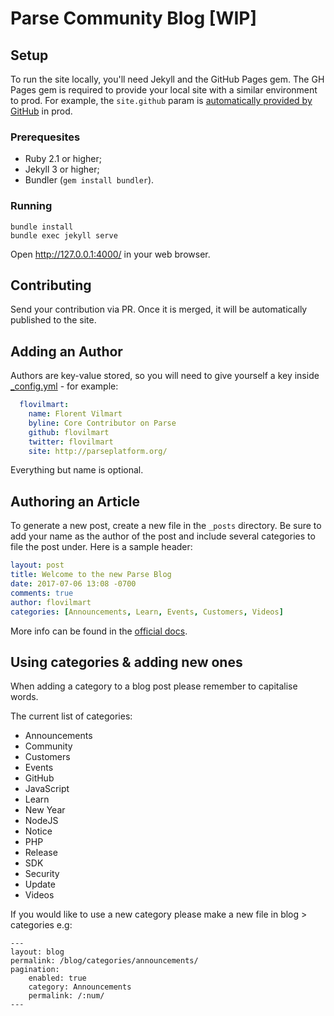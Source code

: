 # Parse Community Blog [WIP]

## Setup

To run the site locally, you'll need Jekyll and the GitHub Pages gem. The GH Pages gem is required to provide your local site with a similar environment to prod. For example, the `site.github` param is [automatically provided by GitHub](https://help.github.com/articles/repository-metadata-on-github-pages/) in prod.

### Prerequesites

* Ruby 2.1 or higher;
* Jekyll 3 or higher;
* Bundler (`gem install bundler`).

### Running

```
bundle install
bundle exec jekyll serve
```

Open http://127.0.0.1:4000/ in your web browser.

## Contributing

Send your contribution via PR. Once it is merged, it will be automatically published to the site.

## Adding an Author

Authors are key-value stored, so you will need to give yourself a key inside [_config.yml](_config.yml) - for example:

```yaml
  flovilmart:
    name: Florent Vilmart
    byline: Core Contributor on Parse
    github: flovilmart
    twitter: flovilmart
    site: http://parseplatform.org/
```

Everything but name is optional.

## Authoring an Article

To generate a new post, create a new file in the `_posts` directory. Be sure to add your name as the author of the post and include several categories to file the post under. Here is a sample header:

```yaml
layout: post
title: Welcome to the new Parse Blog
date: 2017-07-06 13:08 -0700
comments: true
author: flovilmart
categories: [Announcements, Learn, Events, Customers, Videos]
```

More info can be found in the [official docs](http://jekyllrb.com/docs/posts/).

## Using categories & adding new ones

When adding a category to a blog post please remember to capitalise words.

The current list of categories:
- Announcements
- Community
- Customers
- Events
- GitHub
- JavaScript
- Learn
- New Year
- NodeJS
- Notice
- PHP
- Release
- SDK
- Security
- Update
- Videos

If you would like to use a new category please make a new file in blog > categories e.g:
```
---
layout: blog
permalink: /blog/categories/announcements/
pagination:
    enabled: true
    category: Announcements
    permalink: /:num/
---
```
